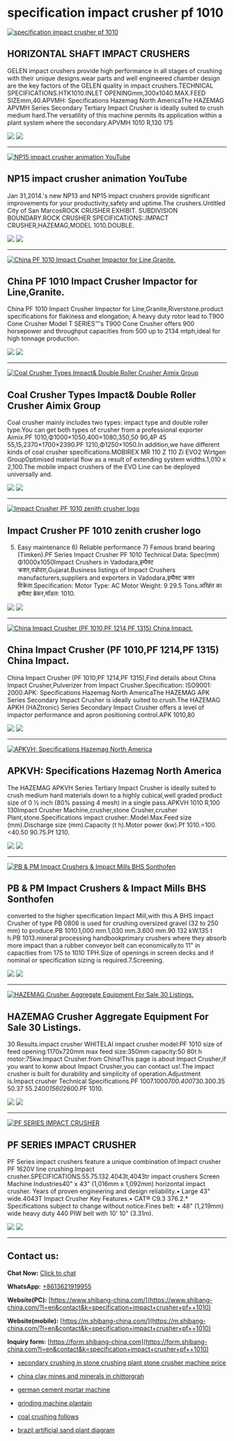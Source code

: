 # specification impact crusher pf  1010

<a href="https://swt.shibang-china.com/?l=en&img&k=specification+impact+crusher+pf++1010" target="_blank">![specification impact crusher pf  1010](http://static.shibang-china.com/all-800x300/1413.jpg)</a>

## HORIZONTAL SHAFT IMPACT CRUSHERS
GELEN impact crushers provide high performance in all stages of crushing with their unique designs.wear parts and well engineered chamber design are the key factors of the GELEN quality in impact crushers.TECHNICAL SPECIFICATIONS.HTK1010.INLET OPENINGmm,300x1040.MAX.FEED SIZEmm,40.APVMH: Specifications Hazemag North AmericaThe HAZEMAG APVMH Series Secondary Tertiary Impact Crusher is ideally suited to crush medium hard.The versatility of this machine permits its application within a plant system where the secondary.APVMH 1010 R,130 175


<a href="https://whatsapp.shibangsoft.com/WhatsApp.php" target="_blank" title="WhatsApp">![](http://static.shibang-china.com/icon/whatsapp.png)</a> <a href="https://swt.shibang-china.com/?l=en&icon&k=specification+impact+crusher+pf++1010" target="_blank">![](http://static.shibang-china.com/icon/chat-en.png)</a>

---

<a href="https://swt.shibang-china.com/?l=en&img&k=specification+impact+crusher+pf++1010" target="_blank">![NP15 impact crusher animation YouTube](http://static.shibang-china.com/all-800x300/1178.jpg)</a>

## NP15 impact crusher animation YouTube
Jan 31,2014.&#39;s new NP13 and NP15 impact crushers provide significant improvements for your productivity,safety and uptime.The crushers.Untitled City of San MarcosROCK CRUSHER EXHIBIT. SUBDIVISION BOUNDARY.ROCK CRUSHER SPECIFICATIONS:.IMPACT CRUSHER,HAZEMAG,MODEL 1010.DOUBLE.


<a href="https://whatsapp.shibangsoft.com/WhatsApp.php" target="_blank" title="WhatsApp">![](http://static.shibang-china.com/icon/whatsapp.png)</a> <a href="https://swt.shibang-china.com/?l=en&icon&k=specification+impact+crusher+pf++1010" target="_blank">![](http://static.shibang-china.com/icon/chat-en.png)</a>

---

<a href="https://swt.shibang-china.com/?l=en&img&k=specification+impact+crusher+pf++1010" target="_blank">![China PF 1010 Impact Crusher Impactor for Line,Granite.](http://static.shibang-china.com/all-800x300/604.jpg)</a>

## China PF 1010 Impact Crusher Impactor for Line,Granite.
China PF 1010 Impact Crusher Impactor for Line,Granite,Riverstone.product specifications for flakiness and elongation; A heavy duty rotor lead to.T900 Cone Crusher Model T SERIES™&#39;s T900 Cone Crusher offers 900 horsepower and throughput capacities from 500 up to 2134 mtph,ideal for high tonnage production.


<a href="https://whatsapp.shibangsoft.com/WhatsApp.php" target="_blank" title="WhatsApp">![](http://static.shibang-china.com/icon/whatsapp.png)</a> <a href="https://swt.shibang-china.com/?l=en&icon&k=specification+impact+crusher+pf++1010" target="_blank">![](http://static.shibang-china.com/icon/chat-en.png)</a>

---

<a href="https://swt.shibang-china.com/?l=en&img&k=specification+impact+crusher+pf++1010" target="_blank">![Coal Crusher Types Impact&amp; Double Roller Crusher Aimix Group](http://static.shibang-china.com/all-800x300/1452.jpg)</a>

## Coal Crusher Types Impact&amp; Double Roller Crusher Aimix Group
Coal crusher mainly includes two types: impact type and double roller type.You can get both types of crusher from a professional exporter Aimix.PF 1010,Φ1000×1050,400×1080,350,50 90,4P 45 55,15,2370×1700×2390.PF 1210,Φ1250×1050.In addition,we have different kinds of coal crusher specifications.MOBIREX MR 110 Z 110 Zi EVO2 Wirtgen GroupOptimised material flow as a result of extending system widths.1,010 x 2,100.The mobile impact crushers of the EVO Line can be deployed universally and.


<a href="https://whatsapp.shibangsoft.com/WhatsApp.php" target="_blank" title="WhatsApp">![](http://static.shibang-china.com/icon/whatsapp.png)</a> <a href="https://swt.shibang-china.com/?l=en&icon&k=specification+impact+crusher+pf++1010" target="_blank">![](http://static.shibang-china.com/icon/chat-en.png)</a>

---

<a href="https://swt.shibang-china.com/?l=en&img&k=specification+impact+crusher+pf++1010" target="_blank">![Impact Crusher PF 1010 zenith crusher logo](http://static.shibang-china.com/all-800x300/158.jpg)</a>

## Impact Crusher PF 1010 zenith crusher logo
5) Easy maintenance 6) Reliable performance 7) Famous brand bearing (Timken).PF Series Impact Crusher PF 1010 Technical Data: Spec(mm) Φ1000x1050Impact Crushers in Vadodara,इम्पैक्ट क्रशर,वडोदरा,Gujarat.Business listings of Impact Crushers manufacturers,suppliers and exporters in Vadodara,इम्पैक्ट क्रशर विक्रेता.Specification: Motor Type: AC Motor Weight: 9 29.5 Tons.अरिहंत का इम्पैक्ट ब्रेकर,मॉडल: 1010.


<a href="https://whatsapp.shibangsoft.com/WhatsApp.php" target="_blank" title="WhatsApp">![](http://static.shibang-china.com/icon/whatsapp.png)</a> <a href="https://swt.shibang-china.com/?l=en&icon&k=specification+impact+crusher+pf++1010" target="_blank">![](http://static.shibang-china.com/icon/chat-en.png)</a>

---

<a href="https://swt.shibang-china.com/?l=en&img&k=specification+impact+crusher+pf++1010" target="_blank">![China Impact Crusher (PF 1010,PF 1214,PF 1315) China Impact.](http://static.shibang-china.com/all-800x300/1381.jpg)</a>

## China Impact Crusher (PF 1010,PF 1214,PF 1315) China Impact.
China Impact Crusher (PF 1010,PF 1214,PF 1315),Find details about China Impact Crusher,Pulverizer from Impact Crusher.Specification: ISO9001: 2000.APK: Specifications Hazemag North AmericaThe HAZEMAG APK Series Secondary Impact Crusher is ideally suited to crush.The HAZEMAG APKH (HAZtronic) Series Secondary Impact Crusher offers a level of impactor performance and apron positioning control.APK 1010,80


<a href="https://whatsapp.shibangsoft.com/WhatsApp.php" target="_blank" title="WhatsApp">![](http://static.shibang-china.com/icon/whatsapp.png)</a> <a href="https://swt.shibang-china.com/?l=en&icon&k=specification+impact+crusher+pf++1010" target="_blank">![](http://static.shibang-china.com/icon/chat-en.png)</a>

---

<a href="https://swt.shibang-china.com/?l=en&img&k=specification+impact+crusher+pf++1010" target="_blank">![APKVH: Specifications Hazemag North America](http://static.shibang-china.com/all-800x300/653.jpg)</a>

## APKVH: Specifications Hazemag North America
The HAZEMAG APKVH Series Tertiary Impact Crusher is ideally suited to crush medium hard materials down to a highly cubical,well graded product size of 0 ½ inch (80% passing 4 mesh) in a single pass.APKVH 1010 R,100 130Impact Crusher Machine,crusher,stone Crusher,crusher Plant,stone.Specifications impact crusher:.Model.Max.Feed size (mm).Discharge size (mm).Capacity (t h).Motor power (kw).Pf 1010.=100.&lt;40.50 90.75.Pf 1210.


<a href="https://whatsapp.shibangsoft.com/WhatsApp.php" target="_blank" title="WhatsApp">![](http://static.shibang-china.com/icon/whatsapp.png)</a> <a href="https://swt.shibang-china.com/?l=en&icon&k=specification+impact+crusher+pf++1010" target="_blank">![](http://static.shibang-china.com/icon/chat-en.png)</a>

---

<a href="https://swt.shibang-china.com/?l=en&img&k=specification+impact+crusher+pf++1010" target="_blank">![PB &amp; PM Impact Crushers &amp; Impact Mills BHS Sonthofen](http://static.shibang-china.com/all-800x300/498.jpg)</a>

## PB &amp; PM Impact Crushers &amp; Impact Mills BHS Sonthofen
converted to the higher specification Impact Mill,with this.A BHS Impact Crusher of type PB 0806 is used for crushing oversized gravel (32 to 250 mm) to produce.PB 1010.1,000 mm.1,030 mm.3.600 mm.90 132 kW.135 t h.PB 1013.mineral processing handbookprimary crushers where they absorb more impact than a rubber conveyor belt can economically.to 11&quot; in capacities from 175 to 1010 TPH.Size of openings in screen decks and if nominal or specification sizing is required.7.Screening.


<a href="https://whatsapp.shibangsoft.com/WhatsApp.php" target="_blank" title="WhatsApp">![](http://static.shibang-china.com/icon/whatsapp.png)</a> <a href="https://swt.shibang-china.com/?l=en&icon&k=specification+impact+crusher+pf++1010" target="_blank">![](http://static.shibang-china.com/icon/chat-en.png)</a>

---

<a href="https://swt.shibang-china.com/?l=en&img&k=specification+impact+crusher+pf++1010" target="_blank">![HAZEMAG Crusher Aggregate Equipment For Sale 30 Listings.](http://static.shibang-china.com/all-800x300/1144.jpg)</a>

## HAZEMAG Crusher Aggregate Equipment For Sale 30 Listings.
30 Results.impact crusher WHITELAI impact crusher model:PF 1010 size of feed opening:1170x720mm max feed size:350mm capacity:50 80t h motor:75kw.Impact Crusher.from China!This page is about Impact Crusher,if you want to konw about Impact Crusher,you can contact us!.The impact crusher is built for durability and simplicity of operation.Adjustment is.Impact crusher Technical Specifications.PF 1007.1000*700.400*730.300.35 50.37 55.2400*1560*2600.PF 1010.


<a href="https://whatsapp.shibangsoft.com/WhatsApp.php" target="_blank" title="WhatsApp">![](http://static.shibang-china.com/icon/whatsapp.png)</a> <a href="https://swt.shibang-china.com/?l=en&icon&k=specification+impact+crusher+pf++1010" target="_blank">![](http://static.shibang-china.com/icon/chat-en.png)</a>

---

<a href="https://swt.shibang-china.com/?l=en&img&k=specification+impact+crusher+pf++1010" target="_blank">![PF SERIES IMPACT CRUSHER](http://static.shibang-china.com/all-800x300/1442.jpg)</a>

## PF SERIES IMPACT CRUSHER
PF Series impact crushers feature a unique combination of.Impact crusher PF 1620V line crushing.Impact crusher.SPECIFICATIONS.55.75.132.4043t,4043tr impact crushers Screen Machine Industries40" x 43" (1,016mm x 1,092mm) horizontal impact crusher. Years of proven engineering and design reliability.• Large 43" wide.4043T Impact Crusher Key Features.• CAT® C9.3 376.2.* Specifications subject to change without notice.Fines belt: • 48" (1,219mm) wide heavy duty 440 PIW belt with 10&#39; 10" (3.31m).


<a href="https://whatsapp.shibangsoft.com/WhatsApp.php" target="_blank" title="WhatsApp">![](http://static.shibang-china.com/icon/whatsapp.png)</a> <a href="https://swt.shibang-china.com/?l=en&icon&k=specification+impact+crusher+pf++1010" target="_blank">![](http://static.shibang-china.com/icon/chat-en.png)</a>

---
## Contact us:

**Chat Now:** [Click to chat](https://swt.shibang-china.com?l=en&contact&k=specification+impact+crusher+pf++1010)

**WhatsApp:**  [+8613621919955](https://whatsapp.shibangsoft.com/WhatsApp.php)

**Website(PC):** [https://www.shibang-china.com/](https://www.shibang-china.com/?l=en&contact&k=specification+impact+crusher+pf++1010)

**Website(mobile):** [https://m.shibang-china.com/](https://m.shibang-china.com/?l=en&contact&k=specification+impact+crusher+pf++1010)

**Inquiry form:** [https://form.shibang-china.com](https://form.shibang-china.com?l=en&contact&k=specification+impact+crusher+pf++1010)

* [secondary crushing in stone crushing plant stone crusher machine price](../140/secondary%20crushing%20in%20stone%20crushing%20plant%20stone%20crusher%20machine%20price.md)

* [china clay mines and minerals in chittorgrah](../129/china%20clay%20mines%20and%20minerals%20in%20chittorgrah.md)

* [german cement mortar machine](../138/german%20cement%20mortar%20machine.md)

* [grinding machine plantain](../128/grinding%20machine%20plantain.md)

* [coal crushing follows](../137/coal%20crushing%20follows.md)

* [brazil artificial sand plant diagram](../139/brazil%20artificial%20sand%20plant%20diagram.md)